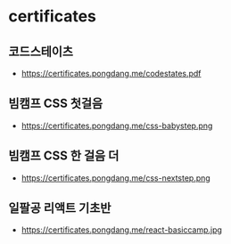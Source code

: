 # certificates

## 코드스테이츠

- https://certificates.pongdang.me/codestates.pdf

## 빔캠프 CSS 첫걸음

- https://certificates.pongdang.me/css-babystep.png

## 빔캠프 CSS 한 걸음 더

- https://certificates.pongdang.me/css-nextstep.png

## 일팔공 리액트 기초반

- https://certificates.pongdang.me/react-basiccamp.jpg
